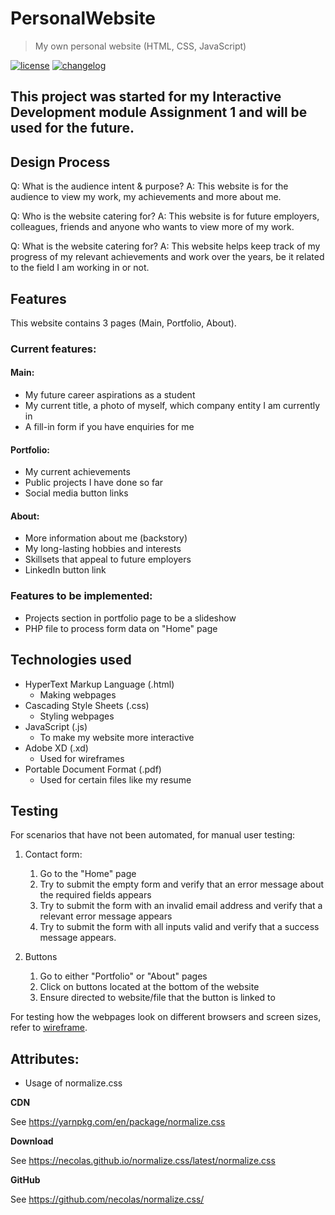 # PersonalWebsite
> My own personal website (HTML, CSS, JavaScript)

[![license][license-image]][license-url]
[![changelog][changelog-image]][changelog-url]

This project was started for my Interactive Development module Assignment 1 and will be used for the future.
------------------

## Design Process

Q: What is the audience intent & purpose?
A: This website is for the audience to view my work, my achievements and more about me.

Q: Who is the website catering for?
A: This website is for future employers, colleagues, friends and anyone who wants to view more of my work.

Q: What is the website catering for?
A: This website helps keep track of my progress of my relevant achievements and work over the years, be it related to the field I am working in or not.

## Features

This website contains 3 pages (Main, Portfolio, About).
### Current features:

#### Main:
- My future career aspirations as a student
- My current title, a photo of myself, which company entity I am currently in
- A fill-in form if you have enquiries for me

#### Portfolio:
- My current achievements
- Public projects I have done so far
- Social media button links

#### About:
- More information about me (backstory)
- My long-lasting hobbies and interests
- Skillsets that appeal to future employers
- LinkedIn button link

### Features to be implemented:
- Projects section in portfolio page to be a slideshow
- PHP file to process form data on "Home" page

## Technologies used

- HyperText Markup Language (.html)
  - Making webpages
- Cascading Style Sheets (.css)
  - Styling webpages
- JavaScript (.js)
  - To make my website more interactive
- Adobe XD (.xd)
  - Used for wireframes
- Portable Document Format (.pdf)
  - Used for certain files like my resume

## Testing

For scenarios that have not been automated, for manual user testing:

1. Contact form:
    1. Go to the "Home" page
    2. Try to submit the empty form and verify that an error message about the required fields appears
    3. Try to submit the form with an invalid email address and verify that a relevant error message appears
    4. Try to submit the form with all inputs valid and verify that a success message appears.

2. Buttons
    1. Go to either "Portfolio" or "About" pages
    2. Click on buttons located at the bottom of the website
    3. Ensure directed to website/file that the button is linked to

For testing how the webpages look on different browsers and screen sizes, refer to [wireframe](ID_10223630K_ArmirolaRosellerIIITumolva_Assg1_wireframe.xd). 

## Attributes:
* Usage of normalize.css

**CDN**

See https://yarnpkg.com/en/package/normalize.css

**Download**

See https://necolas.github.io/normalize.css/latest/normalize.css

**GitHub**

See https://github.com/necolas/normalize.css/

[changelog-image]: https://img.shields.io/badge/changelog-md-blue.svg?style=flat-square
[changelog-url]: CHANGELOG.md
[license-image]: https://img.shields.io/npm/l/normalize.css.svg?style=flat-square
[license-url]: LICENSE.md
